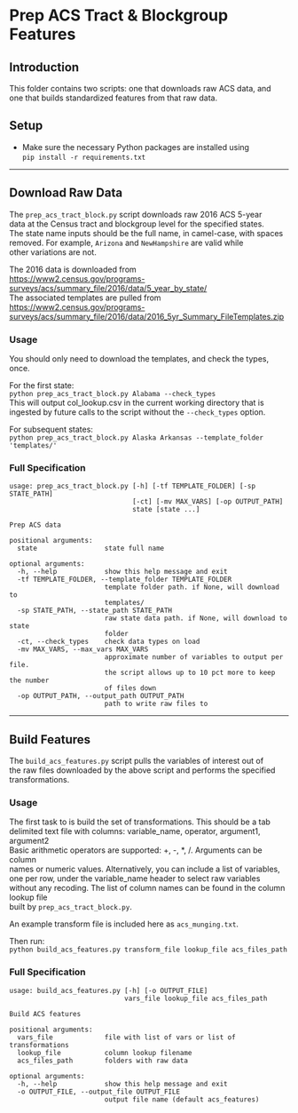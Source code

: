 # Prep ACS Tract & Blockgroup Features

## Introduction
This folder contains two scripts: one that downloads raw ACS data, and<br>
one that builds standardized features from that raw data.

## Setup
* Make sure the necessary Python packages are installed using <br>
`pip install -r requirements.txt`

-----

## Download Raw Data
The `prep_acs_tract_block.py` script downloads raw 2016 ACS 5-year<br>
data at the Census tract and blockgroup level for the specified states.<br>
The state name inputs should be the full name, in camel-case, with spaces <br>
removed.  For example, `Arizona` and `NewHampshire` are valid while <br>
other variations are not.

The 2016 data is downloaded from<br>
https://www2.census.gov/programs-surveys/acs/summary_file/2016/data/5_year_by_state/ <br>
The associated templates are pulled from <br>
https://www2.census.gov/programs-surveys/acs/summary_file/2016/data/2016_5yr_Summary_FileTemplates.zip

### Usage
You should only need to download the templates, and check the types, once.

For the first state:<br>
`python prep_acs_tract_block.py Alabama --check_types` <br>
This will output col_lookup.csv in the current working directory that is <br>
ingested by future calls to the script without the `--check_types` option.

For subsequent states:<br>
`python prep_acs_tract_block.py Alaska Arkansas --template_folder 'templates/'`

### Full Specification
```
usage: prep_acs_tract_block.py [-h] [-tf TEMPLATE_FOLDER] [-sp STATE_PATH]
                               [-ct] [-mv MAX_VARS] [-op OUTPUT_PATH]
                               state [state ...]

Prep ACS data

positional arguments:
  state                 state full name

optional arguments:
  -h, --help            show this help message and exit
  -tf TEMPLATE_FOLDER, --template_folder TEMPLATE_FOLDER
                        template folder path. if None, will download to
                        templates/
  -sp STATE_PATH, --state_path STATE_PATH
                        raw state data path. if None, will download to state
                        folder
  -ct, --check_types    check data types on load
  -mv MAX_VARS, --max_vars MAX_VARS
                        approximate number of variables to output per file.
                        the script allows up to 10 pct more to keep the number
                        of files down
  -op OUTPUT_PATH, --output_path OUTPUT_PATH
                        path to write raw files to
```

-----

## Build Features
The `build_acs_features.py` script pulls the variables of interest out of<br>
the raw files downloaded by the above script and performs the specified <br>
transformations.

### Usage
The first task to is build the set of transformations.  This should be a tab<br>
delimited text file with columns: variable_name, operator, argument1, argument2<br>
Basic arithmetic operators are supported: +, -, *, /.  Arguments can be column<br>
names or numeric values.  Alternatively, you can include a list of variables,
one per row, under the variable_name header to select raw variables without
any recoding.  The list of column names can be found in the column lookup file<br>
built by `prep_acs_tract_block.py`.

An example transform file is included here as `acs_munging.txt`.

Then run:<br>
`python build_acs_features.py transform_file lookup_file acs_files_path`

### Full Specification
```
usage: build_acs_features.py [-h] [-o OUTPUT_FILE]
                             vars_file lookup_file acs_files_path

Build ACS features

positional arguments:
  vars_file             file with list of vars or list of transformations
  lookup_file           column lookup filename
  acs_files_path        folders with raw data

optional arguments:
  -h, --help            show this help message and exit
  -o OUTPUT_FILE, --output_file OUTPUT_FILE
                        output file name (default acs_features)
```
